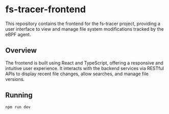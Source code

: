 # fs-tracer-frontend

This repository contains the frontend for the fs-tracer project, providing a user interface to view and manage file system modifications tracked by the eBPF agent.

## Overview

The frontend is built using React and TypeScript, offering a responsive and intuitive user experience. It interacts with the backend services via RESTful APIs to display recent file changes, allow searches, and manage file versions.

## Running
```bash
npm run dev
```
